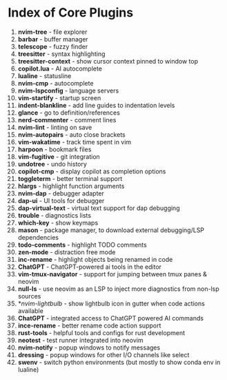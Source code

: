 # Index of Core Plugins

1. **nvim-tree** - file explorer
2. **barbar** - buffer manager
3. **telescope** - fuzzy finder
4. **treesitter** - syntax highlighting
5. **treesitter-context** - show cursor context pinned to window top
6. **copilot.lua** - AI autocomplete
7. **lualine** - statusline
8. **nvim-cmp** - autocomplete
9. **nvim-lspconfig** - language servers
10. **vim-startify** - startup screen
11. **indent-blankline** - add line guides to indentation levels
12. **glance** - go to definition/references
13. **nerd-commenter** - comment lines
14. **nvim-lint** - linting on save
15. **nvim-autopairs** - auto close brackets
16. **vim-wakatime** - track time spent in vim
17. **harpoon** - bookmark files
18. **vim-fugitive** - git integration
19. **undotree** - undo history
20. **copilot-cmp** - display copilot as completion options
21. **toggleterm** - better terminal support
22. **hlargs** - highlight function arguments
23. **nvim-dap** - debugger adapter
24. **dap-ui** - UI tools for debugger
25. **dap-virtual-text** - virtual text support for dap debugging
26. **trouble** - diagnostics lists
27. **which-key** - show keymaps
28. **mason** - package manager, to download external debugging/LSP dependencies
29. **todo-comments** - highlight TODO comments
30. **zen-mode** - distraction free mode
31. **inc-rename** - highlight objects being renamed in code
32. **ChatGPT** - ChatGPT-powered ai tools in the editor
33. **vim-tmux-navigator** - support for jumping between tmux panes & neovim
34. **null-ls** - use neovim as an LSP to inject more diagnostics from non-lsp sources
35. **nvim-lightbulb* - show lightbulb icon in gutter when code actions available
36. **ChatGPT** - integrated access to ChatGPT powered AI commands
37. **ince-rename** - better rename code action support
38. **rust-tools** - helpful tools and configs for rust development
39. **neotest** - test runner integrated into neovim
40. **nvim-notify** - popup windows to notify messages
41. **dressing** - popup windows for other I/O channels like select
42. **swenv** - switch python environments (but mostly to show conda env in lualine)

